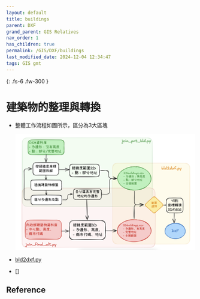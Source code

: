 ```yaml
---
layout: default
title: buildings
parent: DXF
grand_parent: GIS Relatives
nav_order: 1
has_children: true
permalink: /GIS/DXF/buildings
last_modified_date: 2024-12-04 12:34:47
tags: GIS gmt
---
```


{: .fs-6 .fw-300 }

# 建築物的整理與轉換

- 整體工作流程如圖所示，區分為3大區塊

  ![alt text](./pngs/image-1.png)

- [bld2dxf.py](./bld2dxf.md)
- []
## Reference

